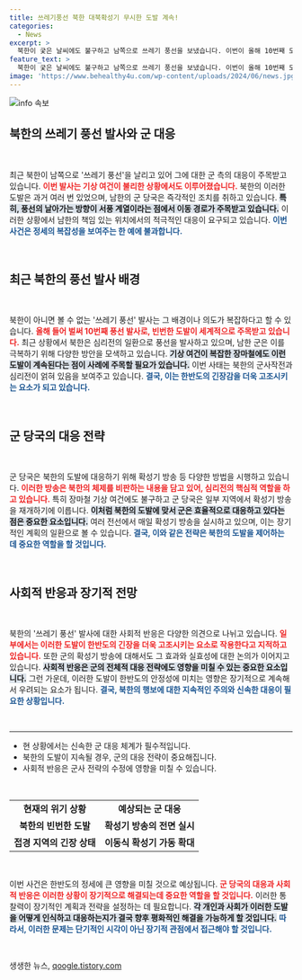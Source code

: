 ```yaml
---
title: 쓰레기풍선 북한 대북확성기 무시한 도발 계속!
categories:
  - News
excerpt: >
  북한이 궂은 날씨에도 불구하고 남쪽으로 쓰레기 풍선을 보냈습니다. 이번이 올해 10번째 도발로, 군은 대북 확성기 방송을 전면 실시하며 맞대응을 강화하고 있습니다. 북한의 잇따른 도발에 긴장감이 고조되고 있습니다.
feature_text: >
  북한이 궂은 날씨에도 불구하고 남쪽으로 쓰레기 풍선을 보냈습니다. 이번이 올해 10번째 도발로, 군은 대북 확성기 방송을 전면 실시하며 맞대응을 강화하고 있습니다. 북한의 잇따른 도발에 긴장감이 고조되고 있습니다.
image: 'https://www.behealthy4u.com/wp-content/uploads/2024/06/news.jpg'
---
```


<p><img src="https://www.behealthy4u.com/wp-content/uploads/2024/06/news.jpg" alt="info 속보" /></p>

<h2 data-ke-size="size26">북한의 쓰레기 풍선 발사와 군 대응</h2>

<p data-ke-size="size16">&nbsp;</p>

<p data-ke-size="size16">최근 북한이 남쪽으로 '쓰레기 풍선'을 날리고 있어 그에 대한 군 측의 대응이 주목받고 있습니다. <b><span style="color: #ee2323;">이번 발사는 기상 여건이 불리한 상황에서도 이루어졌습니다.</span></b> 북한의 이러한 도발은 과거 여러 번 있었으며, 남한의 군 당국은 즉각적인 조치를 취하고 있습니다. <b><span style="background-color: #21538527;">특히, 풍선의 날아가는 방향이 서풍 계열이라는 점에서 이동 경로가 주목받고 있습니다.</span></b> 이러한 상황에서 남한의 책임 있는 위치에서의 적극적인 대응이 요구되고 있습니다. <b><span style="color: #1a5490;">이번 사건은 정세의 복잡성을 보여주는 한 예에 불과합니다.</span></b></p>

<p data-ke-size="size16">&nbsp;</p>

<h2 data-ke-size="size26">최근 북한의 풍선 발사 배경</h2>

<p data-ke-size="size16">&nbsp;</p>

<p data-ke-size="size16">북한이 아니면 볼 수 없는 '쓰레기 풍선' 발사는 그 배경이나 의도가 복잡하다고 할 수 있습니다. <b><span style="color: #ee2323;">올해 들어 벌써 10번째 풍선 발사로, 빈번한 도발이 세계적으로 주목받고 있습니다.</span></b> 최근 상황에서 북한은 심리전의 일환으로 풍선을 발사하고 있으며, 남한 군은 이를 극복하기 위해 다양한 방안을 모색하고 있습니다. <b><span style="background-color: #21538527;">기상 여건이 복잡한 장마철에도 이런 도발이 계속된다는 점이 사례에 주목할 필요가 있습니다.</span></b> 이번 사태는 북한의 군사작전과 심리전이 얽혀 있음을 보여주고 있습니다. <b><span style="color: #1a5490;">결국, 이는 한반도의 긴장감을 더욱 고조시키는 요소가 되고 있습니다.</span></b></p>

<p data-ke-size="size16">&nbsp;</p>

<h2 data-ke-size="size26">군 당국의 대응 전략</h2>

<p data-ke-size="size16">&nbsp;</p>

<p data-ke-size="size16">군 당국은 북한의 도발에 대응하기 위해 확성기 방송 등 다양한 방법을 시행하고 있습니다. <b><span style="color: #ee2323;">이러한 방송은 북한의 체제를 비판하는 내용을 담고 있어, 심리전의 핵심적 역할을 하고 있습니다.</span></b> 특히 장마철 기상 여건에도 불구하고 군 당국은 일부 지역에서 확성기 방송을 재개하기에 이릅니다. <b><span style="background-color: #21538527;">이처럼 북한의 도발에 맞서 군은 효율적으로 대응하고 있다는 점은 중요한 요소입니다.</span></b> 여러 전선에서 매일 확성기 방송을 실시하고 있으며, 이는 장기적인 계획의 일환으로 볼 수 있습니다. <b><span style="color: #1a5490;">결국, 이와 같은 전략은 북한의 도발을 제어하는 데 중요한 역할을 할 것입니다.</span></b></p>

<p data-ke-size="size16">&nbsp;</p>

<h2 data-ke-size="size26">사회적 반응과 장기적 전망</h2>

<p data-ke-size="size16">&nbsp;</p>

<p data-ke-size="size16">북한의 '쓰레기 풍선' 발사에 대한 사회적 반응은 다양한 의견으로 나뉘고 있습니다. <b><span style="color: #ee2323;">일부에서는 이러한 도발이 한반도의 긴장을 더욱 고조시키는 요소로 작용한다고 지적하고 있습니다.</span></b> 또한 군의 확성기 방송에 대해서도 그 효과와 실효성에 대한 논의가 이어지고 있습니다. <b><span style="background-color: #21538527;">사회적 반응은 군의 전체적 대응 전략에도 영향을 미칠 수 있는 중요한 요소입니다.</span></b> 그런 가운데, 이러한 도발이 한반도의 안정성에 미치는 영향은 장기적으로 계속해서 우려되는 요소가 됩니다. <b><span style="color: #1a5490;">결국, 북한의 행보에 대한 지속적인 주의와 신속한 대응이 필요한 상황입니다.</span></b></p>

<p data-ke-size="size16">&nbsp;</p>

<hr />

<ul>
<li>현 상황에서는 신속한 군 대응 체계가 필수적입니다.</li>
<li>북한의 도발이 지속될 경우, 군의 대응 전략이 중요해집니다.</li>
<li>사회적 반응은 군사 전략의 수정에 영향을 미칠 수 있습니다.</li>
</ul>

<p data-ke-size="size16">&nbsp;</p>

<table>
<tr>
<td style="text-align: center; height: 17px;"><b>현재의 위기 상황</b></td>
<td style="text-align: center; height: 17px;"><b>예상되는 군 대응</b></td>
</tr>
<tr>
<td style="text-align: center; height: 17px;"><b>북한의 빈번한 도발</b></td>
<td style="text-align: center; height: 17px;"><b>확성기 방송의 전면 실시</b></td>
</tr>
<tr>
<td style="text-align: center; height: 17px;"><b>접경 지역의 긴장 상태</b></td>
<td style="text-align: center; height: 17px;"><b>이동식 확성기 가동 확대</b></td>
</tr>
</table>

<p data-ke-size="size16">&nbsp;</p>

<p data-ke-size="size16">이번 사건은 한반도의 정세에 큰 영향을 미칠 것으로 예상됩니다. <b><span style="color: #ee2323;">군 당국의 대응과 사회적 반응은 이러한 상황이 장기적으로 해결되는데 중요한 역할을 할 것입니다.</span></b> 이러한 통찰력이 장기적인 계획과 전략을 설정하는 데 필요합니다. <b><span style="background-color: #21538527;">각 개인과 사회가 이러한 도발을 어떻게 인식하고 대응하는지가 결국 향후 평화적인 해결을 가능하게 할 것입니다.</span></b> <b><span style="color: #1a5490;">따라서, 이러한 문제는 단기적인 시각이 아닌 장기적 관점에서 접근해야 할 것입니다.</span></b></p> 

<p data-ke-size="size16">&nbsp;</p>
생생한 뉴스, <a href="https://qoogle.tistory.com" rel="dofollow">qoogle.tistory.com</a>


